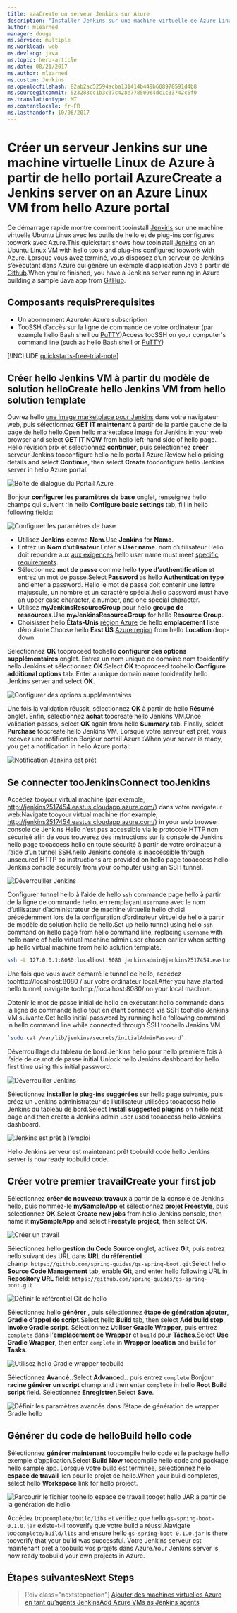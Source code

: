 ```yaml
---
title: aaaCreate un serveur Jenkins sur Azure
description: "Installer Jenkins sur une machine virtuelle de Azure Linux à partir du modèle de solution Jenkins hello et générer un exemple d’application Java."
author: mlearned
manager: douge
ms.service: multiple
ms.workload: web
ms.devlang: java
ms.topic: hero-article
ms.date: 08/21/2017
ms.author: mlearned
ms.custom: Jenkins
ms.openlocfilehash: 82ab2ac52594acba131414b449b608978591d4b8
ms.sourcegitcommit: 523283cc1b3c37c428e77850964dc1c33742c5f0
ms.translationtype: MT
ms.contentlocale: fr-FR
ms.lasthandoff: 10/06/2017
---
```

# <a name="create-a-jenkins-server-on-an-azure-linux-vm-from-hello-azure-portal"></a><span data-ttu-id="07627-103">Créer un serveur Jenkins sur une machine virtuelle Linux de Azure à partir de hello portail Azure</span><span class="sxs-lookup"><span data-stu-id="07627-103">Create a Jenkins server on an Azure Linux VM from hello Azure portal</span></span>

<span data-ttu-id="07627-104">Ce démarrage rapide montre comment tooinstall [Jenkins](https://jenkins.io) sur une machine virtuelle Ubuntu Linux avec les outils de hello et de plug-ins configurés toowork avec Azure.</span><span class="sxs-lookup"><span data-stu-id="07627-104">This quickstart shows how tooinstall [Jenkins](https://jenkins.io) on an Ubuntu Linux VM with hello tools and plug-ins configured toowork with Azure.</span></span> <span data-ttu-id="07627-105">Lorsque vous avez terminé, vous disposez d’un serveur de Jenkins s’exécutant dans Azure qui génère un exemple d’application Java à partir de [Github](https://github.com).</span><span class="sxs-lookup"><span data-stu-id="07627-105">When you're finished, you have a Jenkins server running in Azure building a sample Java app from [GitHub](https://github.com).</span></span>

## <a name="prerequisites"></a><span data-ttu-id="07627-106">Composants requis</span><span class="sxs-lookup"><span data-stu-id="07627-106">Prerequisites</span></span>

* <span data-ttu-id="07627-107">Un abonnement Azure</span><span class="sxs-lookup"><span data-stu-id="07627-107">An Azure subscription</span></span>
* <span data-ttu-id="07627-108">TooSSH d’accès sur la ligne de commande de votre ordinateur (par exemple hello Bash shell ou [PuTTY](http://www.putty.org/))</span><span class="sxs-lookup"><span data-stu-id="07627-108">Access tooSSH on your computer's command line (such as hello Bash shell or [PuTTY](http://www.putty.org/))</span></span>

[!INCLUDE [quickstarts-free-trial-note](../../includes/quickstarts-free-trial-note.md)]

## <a name="create-hello-jenkins-vm-from-hello-solution-template"></a><span data-ttu-id="07627-109">Créer hello Jenkins VM à partir du modèle de solution hello</span><span class="sxs-lookup"><span data-stu-id="07627-109">Create hello Jenkins VM from hello solution template</span></span>

<span data-ttu-id="07627-110">Ouvrez hello [une image marketplace pour Jenkins](https://azuremarketplace.microsoft.com/marketplace/apps/azure-oss.jenkins?tab=Overview) dans votre navigateur web, puis sélectionnez **GET IT maintenant** à partir de la partie gauche de la page de hello hello.</span><span class="sxs-lookup"><span data-stu-id="07627-110">Open hello [marketplace image for Jenkins](https://azuremarketplace.microsoft.com/marketplace/apps/azure-oss.jenkins?tab=Overview) in your web browser and select  **GET IT NOW** from hello left-hand side of hello page.</span></span> <span data-ttu-id="07627-111">Hello révision prix et sélectionnez **continuer**, puis sélectionnez **créer** serveur Jenkins tooconfigure hello hello portail Azure.</span><span class="sxs-lookup"><span data-stu-id="07627-111">Review hello pricing details and select **Continue**, then select **Create** tooconfigure hello Jenkins server in hello Azure portal.</span></span> 
   
![Boîte de dialogue du Portail Azure](./media/install-jenkins-solution-template/ap-create.png)

<span data-ttu-id="07627-113">Bonjour **configurer les paramètres de base** onglet, renseignez hello champs qui suivent :</span><span class="sxs-lookup"><span data-stu-id="07627-113">In hello **Configure basic settings** tab, fill in hello following fields:</span></span>

![Configurer les paramètres de base](./media/install-jenkins-solution-template/ap-basic.png)

* <span data-ttu-id="07627-115">Utilisez **Jenkins** comme **Nom**.</span><span class="sxs-lookup"><span data-stu-id="07627-115">Use **Jenkins** for **Name**.</span></span>
* <span data-ttu-id="07627-116">Entrez un **Nom d’utilisateur**.</span><span class="sxs-lookup"><span data-stu-id="07627-116">Enter a **User name**.</span></span> <span data-ttu-id="07627-117">nom d’utilisateur Hello doit répondre aux [aux exigences](/azure/virtual-machines/linux/faq#what-are-the-username-requirements-when-creating-a-vm).</span><span class="sxs-lookup"><span data-stu-id="07627-117">hello user name must meet [specific requirements](/azure/virtual-machines/linux/faq#what-are-the-username-requirements-when-creating-a-vm).</span></span>
* <span data-ttu-id="07627-118">Sélectionnez **mot de passe** comme hello **type d’authentification** et entrez un mot de passe.</span><span class="sxs-lookup"><span data-stu-id="07627-118">Select **Password** as hello **Authentication type** and enter a password.</span></span> <span data-ttu-id="07627-119">Hello le mot de passe doit contenir une lettre majuscule, un nombre et un caractère spécial.</span><span class="sxs-lookup"><span data-stu-id="07627-119">hello password must have an upper case character, a number, and one special character.</span></span>
* <span data-ttu-id="07627-120">Utilisez **myJenkinsResourceGroup** pour hello **groupe de ressources**.</span><span class="sxs-lookup"><span data-stu-id="07627-120">Use **myJenkinsResourceGroup** for hello **Resource Group**.</span></span>
* <span data-ttu-id="07627-121">Choisissez hello **États-Unis** [région Azure](https://azure.microsoft.com/regions/) de hello **emplacement** liste déroulante.</span><span class="sxs-lookup"><span data-stu-id="07627-121">Choose hello **East US** [Azure region](https://azure.microsoft.com/regions/) from hello **Location** drop-down.</span></span>

<span data-ttu-id="07627-122">Sélectionnez **OK** tooproceed toohello **configurer des options supplémentaires** onglet. Entrez un nom unique de domaine nom tooidentify hello Jenkins et sélectionnez **OK**.</span><span class="sxs-lookup"><span data-stu-id="07627-122">Select **OK** tooproceed toohello **Configure additional options** tab. Enter a unique domain name tooidentify hello Jenkins server and select **OK**.</span></span>

![Configurer des options supplémentaires](./media/install-jenkins-solution-template/ap-addtional.png)  

 <span data-ttu-id="07627-124">Une fois la validation réussit, sélectionnez **OK** à partir de hello **Résumé** onglet. Enfin, sélectionnez **achat** toocreate hello Jenkins VM.</span><span class="sxs-lookup"><span data-stu-id="07627-124">Once validation passes, select **OK** again from hello **Summary** tab. Finally, select **Purchase** toocreate hello Jenkins VM.</span></span> <span data-ttu-id="07627-125">Lorsque votre serveur est prêt, vous recevez une notification Bonjour portail Azure :</span><span class="sxs-lookup"><span data-stu-id="07627-125">When your server is ready, you get a notification in hello Azure portal:</span></span>   

![Notification Jenkins est prêt](./media/install-jenkins-solution-template/jenkins-deploy-notification-ready.png)

## <a name="connect-toojenkins"></a><span data-ttu-id="07627-127">Se connecter tooJenkins</span><span class="sxs-lookup"><span data-stu-id="07627-127">Connect tooJenkins</span></span>

<span data-ttu-id="07627-128">Accédez tooyour virtual machine (par exemple, http://jenkins2517454.eastus.cloudapp.azure.com/) dans votre navigateur web.</span><span class="sxs-lookup"><span data-stu-id="07627-128">Navigate tooyour virtual machine (for example, http://jenkins2517454.eastus.cloudapp.azure.com/) in  your web browser.</span></span> <span data-ttu-id="07627-129">console de Jenkins Hello n’est pas accessible via le protocole HTTP non sécurisé afin de vous trouverez des instructions sur la console de Jenkins hello page tooaccess hello en toute sécurité à partir de votre ordinateur à l’aide d’un tunnel SSH.</span><span class="sxs-lookup"><span data-stu-id="07627-129">hello Jenkins console is inaccessible through unsecured HTTP so instructions are provided on hello page tooaccess hello Jenkins console securely from your computer using an SSH tunnel.</span></span>

![Déverrouiller Jenkins](./media/install-jenkins-solution-template/jenkins-ssh-instructions.png)

<span data-ttu-id="07627-131">Configurer tunnel hello à l’aide de hello `ssh` commande page hello à partir de la ligne de commande hello, en remplaçant `username` avec le nom d’utilisateur d’administrateur de machine virtuelle hello choisi précédemment lors de la configuration d’ordinateur virtuel de hello à partir de modèle de solution hello de hello.</span><span class="sxs-lookup"><span data-stu-id="07627-131">Set up hello tunnel using hello `ssh` command on hello page from hello command line, replacing `username` with hello name of hello virtual machine admin user chosen earlier when setting up hello virtual machine from hello solution template.</span></span>

```bash
ssh -L 127.0.0.1:8080:localhost:8080 jenkinsadmin@jenkins2517454.eastus.cloudapp.azure.com
```

<span data-ttu-id="07627-132">Une fois que vous avez démarré le tunnel de hello, accédez toohttp://localhost:8080 / sur votre ordinateur local.</span><span class="sxs-lookup"><span data-stu-id="07627-132">After you have started hello tunnel, navigate toohttp://localhost:8080/ on your local machine.</span></span> 

<span data-ttu-id="07627-133">Obtenir le mot de passe initial de hello en exécutant hello commande dans la ligne de commande hello tout en étant connecté via SSH toohello Jenkins VM suivante.</span><span class="sxs-lookup"><span data-stu-id="07627-133">Get hello initial password by running hello following command in hello command line while connected through SSH toohello Jenkins VM.</span></span>

```bash
`sudo cat /var/lib/jenkins/secrets/initialAdminPassword`.
```

<span data-ttu-id="07627-134">Déverrouillage du tableau de bord Jenkins hello pour hello première fois à l’aide de ce mot de passe initial.</span><span class="sxs-lookup"><span data-stu-id="07627-134">Unlock hello Jenkins dashboard for hello first time using this initial password.</span></span>

![Déverrouiller Jenkins](./media/install-jenkins-solution-template/jenkins-unlock.png)

<span data-ttu-id="07627-136">Sélectionnez **installer le plug-ins suggérées** sur hello page suivante, puis créez un Jenkins administrateur de l’utilisateur utilisées tooaccess hello Jenkins du tableau de bord.</span><span class="sxs-lookup"><span data-stu-id="07627-136">Select **Install suggested plugins** on hello next page and then create a Jenkins admin user used tooaccess hello Jenkins dashboard.</span></span>

![Jenkins est prêt à l’emploi](./media/install-jenkins-solution-template/jenkins-welcome.png)

<span data-ttu-id="07627-138">Hello Jenkins serveur est maintenant prêt toobuild code.</span><span class="sxs-lookup"><span data-stu-id="07627-138">hello Jenkins server is now ready toobuild code.</span></span>

## <a name="create-your-first-job"></a><span data-ttu-id="07627-139">Créer votre premier travail</span><span class="sxs-lookup"><span data-stu-id="07627-139">Create your first job</span></span>

<span data-ttu-id="07627-140">Sélectionnez **créer de nouveaux travaux** à partir de la console de Jenkins hello, puis nommez-le **mySampleApp** et sélectionnez **projet Freestyle**, puis sélectionnez **OK**.</span><span class="sxs-lookup"><span data-stu-id="07627-140">Select **Create new jobs** from hello Jenkins console, then name it **mySampleApp** and select **Freestyle project**, then select **OK**.</span></span>

![Créer un travail](./media/install-jenkins-solution-template/jenkins-new-job.png) 

<span data-ttu-id="07627-142">Sélectionnez hello **gestion du Code Source** onglet, activez **Git**, puis entrez hello suivant des URL dans **URL du référentiel** champ :`https://github.com/spring-guides/gs-spring-boot.git`</span><span class="sxs-lookup"><span data-stu-id="07627-142">Select hello **Source Code Management** tab, enable **Git**, and enter hello following URL in **Repository URL**  field: `https://github.com/spring-guides/gs-spring-boot.git`</span></span>

![Définir le référentiel Git de hello](./media/install-jenkins-solution-template/jenkins-job-git-configuration.png) 

<span data-ttu-id="07627-144">Sélectionnez hello **générer** , puis sélectionnez **étape de génération ajouter**, **Gradle d’appel de script**.</span><span class="sxs-lookup"><span data-stu-id="07627-144">Select hello **Build** tab, then select **Add build step**, **Invoke Gradle script**.</span></span> <span data-ttu-id="07627-145">Sélectionnez **Utiliser Gradle Wrapper**, puis entrez `complete` dans l’**emplacement de Wrapper** et `build` pour **Tâches**.</span><span class="sxs-lookup"><span data-stu-id="07627-145">Select **Use Gradle Wrapper**, then enter `complete` in **Wrapper location** and `build` for **Tasks**.</span></span>

![Utilisez hello Gradle wrapper toobuild](./media/install-jenkins-solution-template/jenkins-job-gradle-config.png) 

<span data-ttu-id="07627-147">Sélectionnez **Avancé..**</span><span class="sxs-lookup"><span data-stu-id="07627-147">Select **Advanced..**</span></span> <span data-ttu-id="07627-148">puis entrez `complete` Bonjour **racine générer un script** champ.</span><span class="sxs-lookup"><span data-stu-id="07627-148">and then enter `complete` in hello **Root Build script** field.</span></span> <span data-ttu-id="07627-149">Sélectionnez **Enregistrer**.</span><span class="sxs-lookup"><span data-stu-id="07627-149">Select **Save**.</span></span>

![Définir les paramètres avancés dans l’étape de génération de wrapper Gradle hello](./media/install-jenkins-solution-template/jenkins-job-gradle-advances.png) 

## <a name="build-hello-code"></a><span data-ttu-id="07627-151">Générer du code de hello</span><span class="sxs-lookup"><span data-stu-id="07627-151">Build hello code</span></span>

<span data-ttu-id="07627-152">Sélectionnez **générer maintenant** toocompile hello code et le package hello exemple d’application.</span><span class="sxs-lookup"><span data-stu-id="07627-152">Select **Build Now** toocompile hello code and package hello sample app.</span></span> <span data-ttu-id="07627-153">Lorsque votre build est terminée, sélectionnez hello **espace de travail** lien pour le projet de hello.</span><span class="sxs-lookup"><span data-stu-id="07627-153">When your build completes, select hello **Workspace** link for hello project.</span></span>

![Parcourir le fichier toohello espace de travail tooget hello JAR à partir de la génération de hello](./media/install-jenkins-solution-template/jenkins-access-workspace.png) 

<span data-ttu-id="07627-155">Accédez trop`complete/build/libs` et vérifiez que hello `gs-spring-boot-0.1.0.jar` existe-t-il tooverify que votre build a réussi.</span><span class="sxs-lookup"><span data-stu-id="07627-155">Navigate too`complete/build/libs` and ensure hello `gs-spring-boot-0.1.0.jar` is there tooverify that your build was successful.</span></span> <span data-ttu-id="07627-156">Votre Jenkins serveur est maintenant prêt à toobuild vos projets dans Azure.</span><span class="sxs-lookup"><span data-stu-id="07627-156">Your Jenkins server is now ready toobuild your own projects in Azure.</span></span>

## <a name="next-steps"></a><span data-ttu-id="07627-157">Étapes suivantes</span><span class="sxs-lookup"><span data-stu-id="07627-157">Next Steps</span></span>

> [!div class="nextstepaction"]
> [<span data-ttu-id="07627-158">Ajouter des machines virtuelles Azure en tant qu’agents Jenkins</span><span class="sxs-lookup"><span data-stu-id="07627-158">Add Azure VMs as Jenkins agents</span></span>](jenkins-azure-vm-agents.md)
